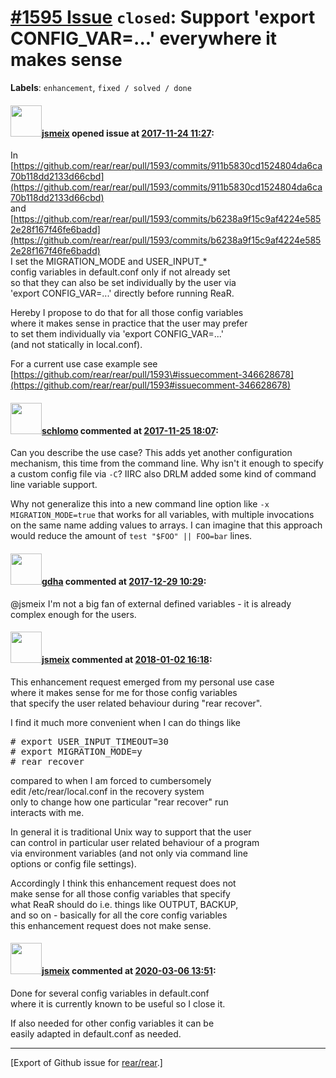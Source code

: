 [\#1595 Issue](https://github.com/rear/rear/issues/1595) `closed`: Support 'export CONFIG\_VAR=...' everywhere it makes sense
=============================================================================================================================

**Labels**: `enhancement`, `fixed / solved / done`

#### <img src="https://avatars.githubusercontent.com/u/1788608?u=925fc54e2ce01551392622446ece427f51e2f0ce&v=4" width="50">[jsmeix](https://github.com/jsmeix) opened issue at [2017-11-24 11:27](https://github.com/rear/rear/issues/1595):

In  
[https://github.com/rear/rear/pull/1593/commits/911b5830cd1524804da6ca70b118dd2133d66cbd](https://github.com/rear/rear/pull/1593/commits/911b5830cd1524804da6ca70b118dd2133d66cbd)  
and  
[https://github.com/rear/rear/pull/1593/commits/b6238a9f15c9af4224e5852e28f167f46fe6badd](https://github.com/rear/rear/pull/1593/commits/b6238a9f15c9af4224e5852e28f167f46fe6badd)  
I set the MIGRATION\_MODE and USER\_INPUT\_\*  
config variables in default.conf only if not already set  
so that they can also be set individually by the user via  
'export CONFIG\_VAR=...' directly before running ReaR.

Hereby I propose to do that for all those config variables  
where it makes sense in practice that the user may prefer  
to set them individually via 'export CONFIG\_VAR=...'  
(and not statically in local.conf).

For a current use case example see  
[https://github.com/rear/rear/pull/1593\#issuecomment-346628678](https://github.com/rear/rear/pull/1593#issuecomment-346628678)

#### <img src="https://avatars.githubusercontent.com/u/101384?v=4" width="50">[schlomo](https://github.com/schlomo) commented at [2017-11-25 18:07](https://github.com/rear/rear/issues/1595#issuecomment-346956434):

Can you describe the use case? This adds yet another configuration
mechanism, this time from the command line. Why isn't it enough to
specify a custom config file via `-C`? IIRC also DRLM added some kind of
command line variable support.

Why not generalize this into a new command line option like
`-x MIGRATION_MODE=true` that works for all variables, with multiple
invocations on the same name adding values to arrays. I can imagine that
this approach would reduce the amount of `test "$FOO" || FOO=bar` lines.

#### <img src="https://avatars.githubusercontent.com/u/888633?u=cdaeb31efcc0048d3619651aa18dd4b76e636b21&v=4" width="50">[gdha](https://github.com/gdha) commented at [2017-12-29 10:29](https://github.com/rear/rear/issues/1595#issuecomment-354428308):

@jsmeix I'm not a big fan of external defined variables - it is already
complex enough for the users.

#### <img src="https://avatars.githubusercontent.com/u/1788608?u=925fc54e2ce01551392622446ece427f51e2f0ce&v=4" width="50">[jsmeix](https://github.com/jsmeix) commented at [2018-01-02 16:18](https://github.com/rear/rear/issues/1595#issuecomment-354804481):

This enhancement request emerged from my personal use case  
where it makes sense for me for those config variables  
that specify the user related behaviour during "rear recover".

I find it much more convenient when I can do things like

<pre>
# export USER_INPUT_TIMEOUT=30
# export MIGRATION_MODE=y
# rear recover
</pre>

compared to when I am forced to cumbersomely  
edit /etc/rear/local.conf in the recovery system  
only to change how one particular "rear recover" run  
interacts with me.

In general it is traditional Unix way to support that the user  
can control in particular user related behaviour of a program  
via environment variables (and not only via command line  
options or config file settings).

Accordingly I think this enhancement request does not  
make sense for all those config variables that specify  
what ReaR should do i.e. things like OUTPUT, BACKUP,  
and so on - basically for all the core config variables  
this enhancement request does not make sense.

#### <img src="https://avatars.githubusercontent.com/u/1788608?u=925fc54e2ce01551392622446ece427f51e2f0ce&v=4" width="50">[jsmeix](https://github.com/jsmeix) commented at [2020-03-06 13:51](https://github.com/rear/rear/issues/1595#issuecomment-595776231):

Done for several config variables in default.conf  
where it is currently known to be useful so I close it.

If also needed for other config variables it can be  
easily adapted in default.conf as needed.

------------------------------------------------------------------------

\[Export of Github issue for
[rear/rear](https://github.com/rear/rear).\]

